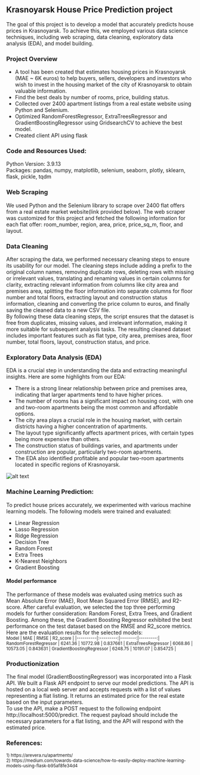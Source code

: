 ## Krasnoyarsk House Price Prediction project
The goal of this project is to develop a model that accurately predicts house prices in Krasnoyarsk. To achieve this, we employed various data science techniques, including web scraping, data cleaning, exploratory data analysis (EDA), and model building.

### Project Overview
* A tool has been created that estimates housing prices in Krasnoyarsk (MAE ~ 6K euros) to help buyers, sellers, developers and investors who wish to invest in the housing market of the city of Krasnoyarsk to obtain valuable information.
* Find the best deals by number of rooms, price, building status.
* Collected over 2400 apartment listings from a real estate website using Python and Selenium.
* Optimized RandomForestRegressor, ExtraTreesRegressor and GradientBoostingRegressor using GridsearchCV to achieve the best model.
* Created client API using flask

### Code and Resources Used:
Python Version: 3.9.13 <br/>
Packages: pandas, numpy, matplotlib, selenium, seaborn, plotly, sklearn, flask, pickle, tqdm

### Web Scraping
We used Python and the Selenium library to scrape over 2400 flat offers from a real estate market website(link provided below). The web scraper was customized for this project and fetched the following information for each flat offer: room_number, region, area, price, price_sq_m, floor, and layout.

### Data Cleaning
After scraping the data, we performed necessary cleaning steps to ensure its usability for our model.
The cleaning steps include adding a prefix to the original column names, removing duplicate rows, deleting rows with missing or irrelevant values, translating and renaming values in certain columns for clarity, extracting relevant information from columns like city area and premises area, splitting the floor information into separate columns for floor number and total floors, extracting layout and construction status information, cleaning and converting the price column to euros, and finally saving the cleaned data to a new CSV file. <br/>
By following these data cleaning steps, the script ensures that the dataset is free from duplicates, missing values, and irrelevant information, making it more suitable for subsequent analysis tasks. The resulting cleaned dataset includes important features such as flat type, city area, premises area, floor number, total floors, layout, construction status, and price. 

### Exploratory Data Analysis (EDA)
EDA is a crucial step in understanding the data and extracting meaningful insights. Here are some highlights from our EDA:<br/>
* There is a strong linear relationship between price and premises area, indicating that larger apartments tend to have higher prices.
* The number of rooms has a significant impact on housing cost, with one and two-room apartments being the most common and affordable options.
* The city area plays a crucial role in the housing market, with certain districts having a higher concentration of apartments.
* The layout type significantly affects apartment prices, with certain types being more expensive than others.
* The construction status of buildings varies, and apartments under construction are popular, particularly two-room apartments.
* The EDA also identified profitable and popular two-room apartments located in specific regions of Krasnoyarsk.

![alt text](https://github.com/vvalmispild/Krasnoyarsk_Real_Estate_project/blob/main/img/Scatter_plot.png)

### Machine Learning Prediction:
To predict house prices accurately, we experimented with various machine learning models. The following models were trained and evaluated: <br/>
* Linear Regression 
* Lasso Regression 
* Ridge Regression 
* Decision Tree 
* Random Forest 
* Extra Trees 
* K-Nearest Neighbors 
* Gradient Boosting

#### Model performance
The performance of these models was evaluated using metrics such as Mean Absolute Error (MAE), Root Mean Squared Error (RMSE), and R2-score. After careful evaluation, we selected the top three performing models for further consideration: Random Forest, Extra Trees, and Gradient Boosting. Among these, the Gradient Boosting Regressor exhibited the best performance on the test dataset based on the RMSE and R2_score metrics. <br/>
Here are the evaluation results for the selected models: <br/>
<sup>
Model	| MAE	| RMSE	| R2_score |
|----------|:---------:|--------:|---------:|
RandomForestRegressor |	6241.36 |	10772.98 |	0.837661 |
ExtraTreesRegressor |	6068.86 |	10573.05 |	0.843631 |
GradientBoostingRegressor |	6248.75 |	10191.07 |	0.854725 |
</sup>

### Productionization
The final model (GradientBoostingRegressor) was incorporated into a Flask API.
We built a Flask API endpoint to serve our model predictions. The API is hosted on a local web server and accepts requests with a list of values representing a flat listing. It returns an estimated price for the real estate based on the input parameters.<br/>
To use the API, make a POST request to the following endpoint http://localhost:5000/predict.
The request payload should include the necessary parameters for a flat listing, and the API will respond with the estimated price.

### References:
<sup>
1) https://arevera.ru/apartments/  <br/>
2) https://medium.com/towards-data-science/how-to-easily-deploy-machine-learning-models-using-flask-b95af8fe34d4 
</sup>
